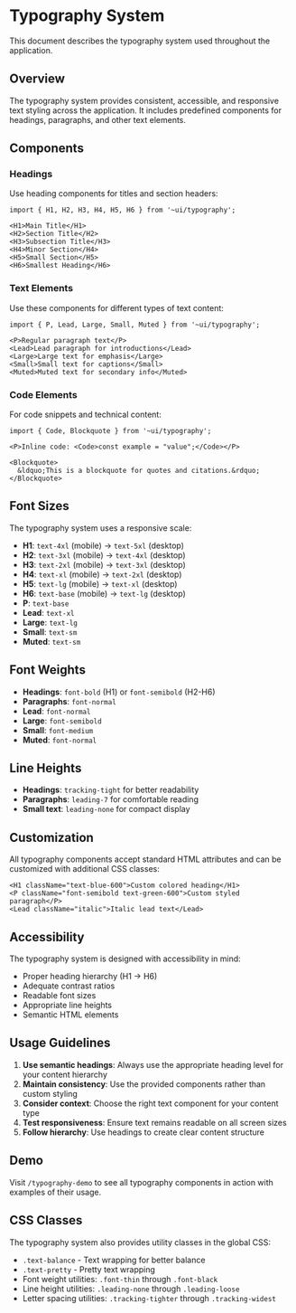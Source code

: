 # Typography System

This document describes the typography system used throughout the application.

## Overview

The typography system provides consistent, accessible, and responsive text styling across the application. It includes predefined components for headings, paragraphs, and other text elements.

## Components

### Headings

Use heading components for titles and section headers:

```tsx
import { H1, H2, H3, H4, H5, H6 } from '~ui/typography';

<H1>Main Title</H1>
<H2>Section Title</H2>
<H3>Subsection Title</H3>
<H4>Minor Section</H4>
<H5>Small Section</H5>
<H6>Smallest Heading</H6>
```

### Text Elements

Use these components for different types of text content:

```tsx
import { P, Lead, Large, Small, Muted } from '~ui/typography';

<P>Regular paragraph text</P>
<Lead>Lead paragraph for introductions</Lead>
<Large>Large text for emphasis</Large>
<Small>Small text for captions</Small>
<Muted>Muted text for secondary info</Muted>
```

### Code Elements

For code snippets and technical content:

```tsx
import { Code, Blockquote } from '~ui/typography';

<P>Inline code: <Code>const example = "value";</Code></P>

<Blockquote>
  &ldquo;This is a blockquote for quotes and citations.&rdquo;
</Blockquote>
```

## Font Sizes

The typography system uses a responsive scale:

- **H1**: `text-4xl` (mobile) → `text-5xl` (desktop)
- **H2**: `text-3xl` (mobile) → `text-4xl` (desktop)
- **H3**: `text-2xl` (mobile) → `text-3xl` (desktop)
- **H4**: `text-xl` (mobile) → `text-2xl` (desktop)
- **H5**: `text-lg` (mobile) → `text-xl` (desktop)
- **H6**: `text-base` (mobile) → `text-lg` (desktop)
- **P**: `text-base`
- **Lead**: `text-xl`
- **Large**: `text-lg`
- **Small**: `text-sm`
- **Muted**: `text-sm`

## Font Weights

- **Headings**: `font-bold` (H1) or `font-semibold` (H2-H6)
- **Paragraphs**: `font-normal`
- **Lead**: `font-normal`
- **Large**: `font-semibold`
- **Small**: `font-medium`
- **Muted**: `font-normal`

## Line Heights

- **Headings**: `tracking-tight` for better readability
- **Paragraphs**: `leading-7` for comfortable reading
- **Small text**: `leading-none` for compact display

## Customization

All typography components accept standard HTML attributes and can be customized with additional CSS classes:

```tsx
<H1 className="text-blue-600">Custom colored heading</H1>
<P className="font-semibold text-green-600">Custom styled paragraph</P>
<Lead className="italic">Italic lead text</Lead>
```

## Accessibility

The typography system is designed with accessibility in mind:

- Proper heading hierarchy (H1 → H6)
- Adequate contrast ratios
- Readable font sizes
- Appropriate line heights
- Semantic HTML elements

## Usage Guidelines

1. **Use semantic headings**: Always use the appropriate heading level for your content hierarchy
2. **Maintain consistency**: Use the provided components rather than custom styling
3. **Consider context**: Choose the right text component for your content type
4. **Test responsiveness**: Ensure text remains readable on all screen sizes
5. **Follow hierarchy**: Use headings to create clear content structure

## Demo

Visit `/typography-demo` to see all typography components in action with examples of their usage.

## CSS Classes

The typography system also provides utility classes in the global CSS:

- `.text-balance` - Text wrapping for better balance
- `.text-pretty` - Pretty text wrapping
- Font weight utilities: `.font-thin` through `.font-black`
- Line height utilities: `.leading-none` through `.leading-loose`
- Letter spacing utilities: `.tracking-tighter` through `.tracking-widest`
